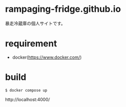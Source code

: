 # rampaging-fridge.github.io
暴走冷蔵庫の個人サイトです。

# requirement

* docker(https://www.docker.com/)

# build

```
$ docker compose up
```

http://localhost:4000/